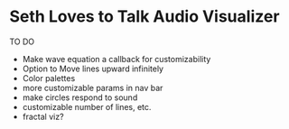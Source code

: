 # Seth Loves to Talk Audio Visualizer

TO DO

- Make wave equation a callback for customizability
- Option to Move lines upward infinitely
- Color palettes
- more customizable params in nav bar
- make circles respond to sound
- customizable number of lines, etc.
- fractal viz?